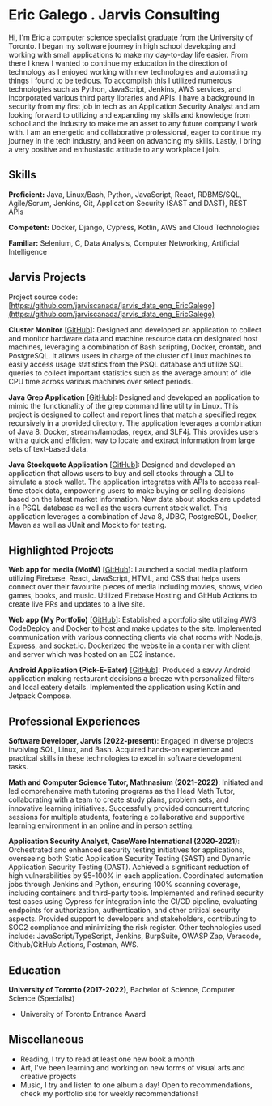 # Eric Galego . Jarvis Consulting

Hi, I'm Eric a computer science specialist graduate from the University of Toronto. I began my software journey in high school developing and working with small applications to make my day-to-day life easier. From there I knew I wanted to continue my education in the direction of technology as I enjoyed working with new technologies and  automating things I found to be tedious. To accomplish this I utilized numerous technologies such as Python,  JavaScript, Jenkins, AWS services, and incorporated various third party libraries and APIs. I have a background in security from my first job in tech as an Application Security Analyst and am looking forward to utilizing and  expanding my skills and knowledge from school and the industry to make me an asset to any future company I work with. I am an energetic and collaborative professional, eager to continue my journey in the tech industry, and keen on  advancing my skills. Lastly, I bring a very positive and enthusiastic attitude to any workplace I join.


## Skills

**Proficient:** Java, Linux/Bash, Python, JavaScript, React, RDBMS/SQL, Agile/Scrum, Jenkins, Git, Application Security (SAST and DAST), REST APIs

**Competent:** Docker, Django, Cypress, Kotlin, AWS and Cloud Technologies

**Familiar:** Selenium, C, Data Analysis, Computer Networking, Artificial Intelligence

## Jarvis Projects

Project source code: [https://github.com/jarviscanada/jarvis_data_eng_EricGalego](https://github.com/jarviscanada/jarvis_data_eng_EricGalego)


**Cluster Monitor** [[GitHub](https://github.com/jarviscanada/jarvis_data_eng_EricGalego/tree/master/linux_sql)]: Designed and developed an application to collect and monitor hardware data and machine resource data on designated host machines, leveraging a combination of Bash scripting, Docker, crontab, and PostgreSQL. It allows users in  charge of the cluster of Linux machines to easily access usage statistics from the PSQL database and utilize SQL queries to collect important statistics such as the average amount of idle CPU time across various machines over select periods.


**Java Grep Application** [[GitHub](https://github.com/jarviscanada/jarvis_data_eng_EricGalego/tree/master/core_java/grep)]: Designed and developed an application to mimic the functionality of the grep command line utility in Linux. This project is designed to collect and report lines that match a specified regex recursively in a provided directory. The application leverages a combination of Java 8, Docker, streams/lambdas, regex, and SLF4j. This provides users with a quick and efficient way to locate and extract information  from large sets of text-based data.


**Java Stockquote Application** [[GitHub](https://github.com/jarviscanada/jarvis_data_eng_EricGalego/tree/master/core_java/stockquote)]: Designed and developed an application that allows users to buy and sell stocks through a CLI to  simulate a stock wallet. The application integrates with APIs to access real-time stock data,  empowering users to make buying or selling decisions based on the latest market information.  New data about stocks are updated in a PSQL database as well as the users current stock wallet.  This application leverages a combination of Java 8, JDBC, PostgreSQL, Docker, Maven as well as JUnit and Mockito for testing.



## Highlighted Projects
**Web app for media (MotM)** [[GitHub](https://github.com/apps-of-the-millennium/motm)]: Launched a social media platform utilizing Firebase, React, JavaScript, HTML, and CSS that helps users connect  over their favourite pieces of media including movies, shows, video games, books, and music. Utilized Firebase  Hosting and GitHub Actions to create live PRs and updates to a live site.


**Web app (My Portfolio)** [[GitHub](https://github.com/galegoer/my-portfolio)]: Established a portfolio site utilizing AWS CodeDeploy and Docker to host and make updates to the site.  Implemented communication with various connecting clients via chat rooms with Node.js, Express, and socket.io. Dockerized the website in a container with client and server which was hosted on an EC2 instance.


**Android Application (Pick-E-Eater)** [[GitHub](https://github.com/apps-of-the-millennium/Pick-E-Eater)]: Produced a savvy Android application making restaurant decisions a breeze with personalized filters and local eatery details. Implemented the application using Kotlin and Jetpack Compose. 



## Professional Experiences

**Software Developer, Jarvis (2022-present)**: Engaged in diverse projects involving SQL, Linux, and Bash. Acquired hands-on experience and practical skills in these technologies to excel in software development tasks.

**Math and Computer Science Tutor, Mathnasium (2021-2022)**: Initiated and led comprehensive math tutoring programs as the Head Math Tutor, collaborating with a team to create study plans, problem sets, and innovative learning initiatives. Successfully provided concurrent tutoring sessions for multiple students, fostering a collaborative and supportive learning environment in an online and in person setting.

**Application Security Analyst, CaseWare International (2020-2021)**: Orchestrated and enhanced security testing initiatives for applications, overseeing both Static Application Security Testing (SAST) and Dynamic Application Security Testing (DAST). Achieved a significant reduction of high vulnerabilities by 95-100% in each application. Coordinated automation jobs through Jenkins and Python, ensuring 100% scanning coverage, including containers and third-party tools. Implemented and refined security test cases using Cypress for integration into the CI/CD pipeline, evaluating endpoints for authorization, authentication, and other critical security aspects. Provided support to developers and stakeholders, contributing to SOC2 compliance and minimizing the risk register. Other technologies used include: JavaScript/TypeScript, Jenkins, BurpSuite, OWASP Zap, Veracode, Github/GitHub Actions, Postman, AWS.


## Education
**University of Toronto (2017-2022)**, Bachelor of Science, Computer Science (Specialist)
- University of Toronto Entrance Award


## Miscellaneous
- Reading, I try to read at least one new book a month
- Art, I've been learning and working on new forms of visual arts and creative projects
- Music, I try and listen to one album a day! Open to recommendations, check my portfolio site for weekly recommendations!